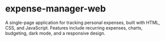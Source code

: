 # expense-manager-web
A single-page application for tracking personal expenses, built with HTML, CSS, and JavaScript. Features include recurring expenses, charts, budgeting, dark mode, and a responsive design.
